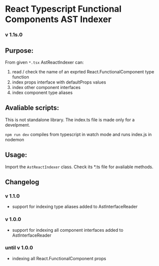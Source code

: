 # React Typescript Functional Components AST Indexer
### v 1.1s.0


## Purpose:
From given `*.tsx` AstReactIndexer can:
1. read / check the name of an exprted React.FunctionalComponent type function
2. index props interface with defaultProps values
3. index other component interfaces
4. index component type aliases

## Avaliable scripts:
This is not standalone library. The index.ts file is made only for a develpment.

`npm run dev` compiles from typescript in watch mode and runs index.js in nodemon

## Usage:
Import the `AstReactIndexer` class. Check its *.ts file for avaliable methods.

## Changelog

### v 1.1.0
- support for indexing type aliases added to AstInterfaceReader

### v 1.0.0
- support for indexing all component interfaces added to AstInterfaceReader

### until v 1.0.0
- indexing all React.FunctionalComponent props